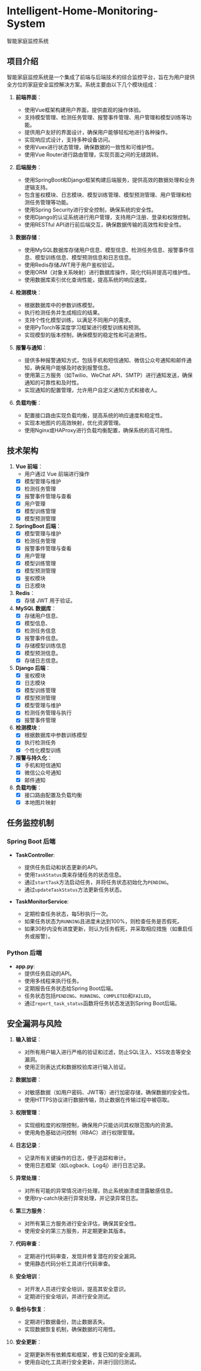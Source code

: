 # Intelligent-Home-Monitoring-System

智能家庭监控系统

## 项目介绍

智能家庭监控系统是一个集成了前端与后端技术的综合监控平台，旨在为用户提供全方位的家庭安全监控解决方案。系统主要由以下几个模块组成：

1. **前端界面**：
    - 使用Vue框架构建用户界面，提供直观的操作体验。
    - 支持模型管理、检测任务管理、报警事件管理、用户管理和模型训练等功能。
    - 提供用户友好的界面设计，确保用户能够轻松地进行各种操作。
    - 实现响应式设计，支持多种设备访问。
    - 使用Vuex进行状态管理，确保数据的一致性和可维护性。
    - 使用Vue Router进行路由管理，实现页面之间的无缝跳转。

2. **后端服务**：
    - 使用SpringBoot和Django框架构建后端服务，提供高效的数据处理和业务逻辑支持。
    - 包含鉴权模块、日志模块、模型训练管理、模型预测管理、用户管理和检测任务管理等功能。
    - 使用Spring Security进行安全控制，确保系统的安全性。
    - 使用Django的认证系统进行用户管理，支持用户注册、登录和权限控制。
    - 使用RESTful API进行前后端交互，确保数据传输的高效性和安全性。

3. **数据存储**：
    - 使用MySQL数据库存储用户信息、模型信息、检测任务信息、报警事件信息、模型训练信息、模型预测信息和日志信息。
    - 使用Redis存储JWT用于用户鉴权验证。
    - 使用ORM（对象关系映射）进行数据库操作，简化代码并提高可维护性。
    - 使用数据库索引优化查询性能，提高系统的响应速度。

4. **检测模块**：
    - 根据数据库中的参数训练模型。
    - 执行检测任务并生成相应的结果。
    - 支持个性化模型训练，以满足不同用户的需求。
    - 使用PyTorch等深度学习框架进行模型训练和预测。
    - 实现模型的版本控制，确保模型的稳定性和可追溯性。

5. **报警与通知**：
    - 提供多种报警通知方式，包括手机和短信通知、微信公众号通知和邮件通知，确保用户能够及时收到报警信息。
    - 使用第三方服务（如Twilio、WeChat API、SMTP）进行通知发送，确保通知的可靠性和及时性。
    - 实现通知的配置管理，允许用户自定义通知方式和接收人。

6. **负载均衡**：
    - 配置接口路由实现负载均衡，提高系统的响应速度和稳定性。
    - 实现本地图片的高效映射，优化资源管理。
    - 使用Nginx或HAProxy进行负载均衡配置，确保系统的高可用性。

## 技术架构

1. **Vue 前端**：
    - 用户通过 Vue 前端进行操作
    - [x] 模型管理与维护
    - [x] 检测任务管理
    - [x] 报警事件管理与查看
    - [x] 用户管理
    - [x] 模型训练管理
    - [x] 模型预测管理

2. **SpringBoot 后端**：
    - [x] 模型管理与维护
    - [x] 检测任务管理
    - [x] 报警事件管理与查看
    - [x] 用户管理
    - [x] 模型训练管理
    - [x] 模型预测管理
    - [x] 鉴权模块
    - [x] 日志模块

3. **Redis**：
    - [x] 存储 JWT 用于验证。

4. **MySQL 数据库**：
    - [x] 存储用户信息、
    - [x] 模型信息、
    - [x] 检测任务信息
    - [x] 报警事件信息。
    - [x] 存储模型训练信息
    - [x] 模型预测信息。
    - [x] 存储日志信息。

5. **Django 后端**：
    - [x] 鉴权模块
    - [x] 日志模块
    - [x] 模型训练管理
    - [x] 模型预测管理
    - [x] 模型管理与维护
    - [x] 检测任务管理与执行
    - [x] 报警事件管理

6. **检测模块**：
    - [x] 根据数据库中参数训练模型
    - [x] 执行检测任务
    - [x] 个性化模型训练

7. **报警与持久化**：
    - [x] 手机和短信通知
    - [x] 微信公众号通知
    - [x] 邮件通知

8. **负载均衡**：
    - [x] 接口路由配置及负载均衡
    - [x] 本地图片映射

## 任务监控机制

### Spring Boot 后端

- **TaskController**:
  - 提供任务启动和状态更新的API。
  - 使用`TaskStatus`类来存储任务的状态信息。
  - 通过`startTask`方法启动任务，并将任务状态初始化为`PENDING`。
  - 通过`updateTaskStatus`方法更新任务状态。

- **TaskMonitorService**:
  - 定期检查任务状态，每5秒执行一次。
  - 如果任务状态为`RUNNING`且进度未达到100%，则检查任务是否假死。
  - 如果30秒内没有进度更新，则认为任务假死，并采取相应措施（如重启任务或报警）。

### Python 后端

- **app.py**:
  - 提供任务启动的API。
  - 使用多线程来执行任务。
  - 定期报告任务状态给Spring Boot后端。
  - 任务状态包括`PENDING`、`RUNNING`、`COMPLETED`和`FAILED`。
  - 通过`report_task_status`函数将任务状态发送到Spring Boot后端。

## 安全漏洞与风险

1. **输入验证**：
    - 对所有用户输入进行严格的验证和过滤，防止SQL注入、XSS攻击等安全漏洞。
    - 使用正则表达式和数据校验库进行输入验证。

2. **数据加密**：
    - 对敏感数据（如用户密码、JWT等）进行加密存储，确保数据的安全性。
    - 使用HTTPS协议进行数据传输，防止数据在传输过程中被窃取。

3. **权限管理**：
    - 实现细粒度的权限控制，确保用户只能访问其权限范围内的资源。
    - 使用角色基础访问控制（RBAC）进行权限管理。

4. **日志记录**：
    - 记录所有关键操作的日志，便于追踪和审计。
    - 使用日志框架（如Logback、Log4j）进行日志记录。

5. **异常处理**：
    - 对所有可能的异常情况进行处理，防止系统崩溃或泄露敏感信息。
    - 使用try-catch块进行异常处理，并记录异常日志。

6. **第三方服务**：
    - 对所有第三方服务进行安全评估，确保其安全性。
    - 使用安全的第三方服务，并定期更新其版本。

7. **代码审查**：
    - 定期进行代码审查，发现并修复潜在的安全漏洞。
    - 使用静态代码分析工具进行代码审查。

8. **安全培训**：
    - 对开发人员进行安全培训，提高其安全意识。
    - 定期进行安全培训，并进行安全测试。

9. **备份与恢复**：
    - 定期进行数据备份，防止数据丢失。
    - 实现数据恢复机制，确保数据的可用性。

10. **安全更新**：
    - 定期更新所有依赖库和框架，修复已知的安全漏洞。
    - 使用自动化工具进行安全更新，并进行回归测试。